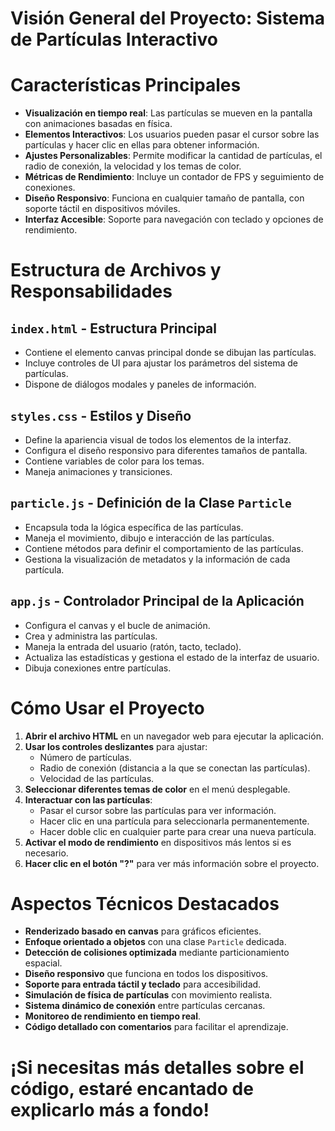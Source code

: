 # Visión General del Proyecto: Sistema de Partículas Interactivo

# Características Principales

- **Visualización en tiempo real**: Las partículas se mueven en la pantalla con animaciones basadas en física.
- **Elementos Interactivos**: Los usuarios pueden pasar el cursor sobre las partículas y hacer clic en ellas para obtener información.
- **Ajustes Personalizables**: Permite modificar la cantidad de partículas, el radio de conexión, la velocidad y los temas de color.
- **Métricas de Rendimiento**: Incluye un contador de FPS y seguimiento de conexiones.
- **Diseño Responsivo**: Funciona en cualquier tamaño de pantalla, con soporte táctil en dispositivos móviles.
- **Interfaz Accesible**: Soporte para navegación con teclado y opciones de rendimiento.

# Estructura de Archivos y Responsabilidades

## `index.html` - Estructura Principal
- Contiene el elemento canvas principal donde se dibujan las partículas.
- Incluye controles de UI para ajustar los parámetros del sistema de partículas.
- Dispone de diálogos modales y paneles de información.

## `styles.css` - Estilos y Diseño
- Define la apariencia visual de todos los elementos de la interfaz.
- Configura el diseño responsivo para diferentes tamaños de pantalla.
- Contiene variables de color para los temas.
- Maneja animaciones y transiciones.

## `particle.js` - Definición de la Clase `Particle`
- Encapsula toda la lógica específica de las partículas.
- Maneja el movimiento, dibujo e interacción de las partículas.
- Contiene métodos para definir el comportamiento de las partículas.
- Gestiona la visualización de metadatos y la información de cada partícula.

## `app.js` - Controlador Principal de la Aplicación
- Configura el canvas y el bucle de animación.
- Crea y administra las partículas.
- Maneja la entrada del usuario (ratón, tacto, teclado).
- Actualiza las estadísticas y gestiona el estado de la interfaz de usuario.
- Dibuja conexiones entre partículas.

# Cómo Usar el Proyecto

1. **Abrir el archivo HTML** en un navegador web para ejecutar la aplicación.
2. **Usar los controles deslizantes** para ajustar:
   - Número de partículas.
   - Radio de conexión (distancia a la que se conectan las partículas).
   - Velocidad de las partículas.
3. **Seleccionar diferentes temas de color** en el menú desplegable.
4. **Interactuar con las partículas**:
   - Pasar el cursor sobre las partículas para ver información.
   - Hacer clic en una partícula para seleccionarla permanentemente.
   - Hacer doble clic en cualquier parte para crear una nueva partícula.
5. **Activar el modo de rendimiento** en dispositivos más lentos si es necesario.
6. **Hacer clic en el botón "?"** para ver más información sobre el proyecto.

# Aspectos Técnicos Destacados

- **Renderizado basado en canvas** para gráficos eficientes.
- **Enfoque orientado a objetos** con una clase `Particle` dedicada.
- **Detección de colisiones optimizada** mediante particionamiento espacial.
- **Diseño responsivo** que funciona en todos los dispositivos.
- **Soporte para entrada táctil y teclado** para accesibilidad.
- **Simulación de física de partículas** con movimiento realista.
- **Sistema dinámico de conexión** entre partículas cercanas.
- **Monitoreo de rendimiento en tiempo real**.
- **Código detallado con comentarios** para facilitar el aprendizaje.

# ¡Si necesitas más detalles sobre el código, estaré encantado de explicarlo más a fondo!

